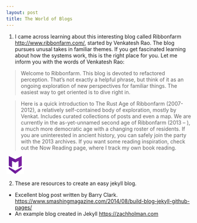 ```yaml
---
layout: post
title: The World of Blogs
---
```


1. I came across learning about this interesting blog called Ribbonfarm <http://www.ribbonfarm.com/>, started by Venkatesh Rao. The blog pursues unusal takes in familiar themes. If you get fascinated learning about how the systems work, this is the right place for you. Let me inform you with the words of Venkatesh Rao: 


> Welcome to Ribbonfarm. This blog is devoted to refactored perception. That’s not exactly a helpful phrase, but think of it as an ongoing exploration of new perspectives for familiar things. The easiest way to get oriented is to dive right in.

> Here is a quick introduction to The Rust Age of Ribbonfarm (2007-2012), a relatively self-contained body of exploration,  mostly by Venkat. Includes curated collections of posts and even a map.
We are currently in the as-yet-unnamed second age of Ribbonfarm (2013 – ), a much more democratic age with a changing roster of residents. If you are uninterested in ancient history, you can safely join the party with the 2013 archives.
If you want some reading inspiration, check out the Now Reading page, where I track my own book reading.

![alt text](https://github.com/adam-p/markdown-here/raw/master/src/common/images/icon48.png "random image to see how image wroks in markdown")

2. These are resources to create an easy jekyll blog. 

* Excellent blog post written by Barry Clark. <https://www.smashingmagazine.com/2014/08/build-blog-jekyll-github-pages/> 
* An example blog created in Jekyll  <https://zachholman.com> 

 





